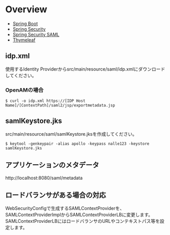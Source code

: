 # Overview

- [Spring Boot](http://projects.spring.io/spring-boot/)
- [Spring Security](http://projects.spring.io/spring-security/)
- [Spring Security SAML](http://projects.spring.io/spring-security-saml/)
- [Thymeleaf](http://www.thymeleaf.org/)

## idp.xml

使用するIdentity Providerからsrc/main/resource/saml/idp.xmlにダウンロードしてください。

### OpenAMの場合

```
$ curl -o idp.xml https://[IDP Host Name]/[ContextPath]/saml2/jsp/exportmetadata.jsp
```

## samlKeystore.jks

src/main/resource/saml/samlKeystore.jksを作成してください。

```
$ keytool -genkeypair -alias apollo -keypass nalle123 -keystore samlKeystore.jks
```

## アプリケーションのメタデータ

http://localhost:8080/saml/metadata

## ロードバランサがある場合の対応

WebSecurityConfigで生成するSAMLContextProviderを、SAMLContextProviderImplからSAMLContextProviderLBに変更します。
SAMLContextProviderLBにはロードバランサのURLやコンテキストパス等を設定します。

